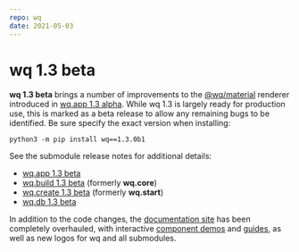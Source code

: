 ```yaml
---
repo: wq
date: 2021-05-03
---
```


# wq 1.3 beta

**wq 1.3 beta** brings a number of improvements to the [@wq/material](../@wq/material.md) renderer introduced in [wq.app 1.3 alpha](./wq.app-1.3.0a1.md).  While wq 1.3 is largely ready for production use, this is marked as a beta release to allow any remaining bugs to be identified.  Be sure specify the exact version when installing:

```
python3 -m pip install wq==1.3.0b1
```

See the submodule release notes for additional details:
- [wq.app 1.3 beta](./wq.app-1.3.0b1.md)
- [wq.build 1.3 beta](./wq.build-1.3.0b1.md) (formerly **wq.core**)
- [wq.create 1.3 beta](./wq.create-1.3.0b1.md) (formerly **wq.start**)
- [wq.db 1.3 beta](./wq.db-1.3.0b1.md)

In addition to the code changes, the [documentation site](../index.md) has been completely overhauled, with interactive [component demos](../inputs/index.md) and [guides](../guides/index.md), as well as new logos for wq and all submodules.
